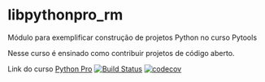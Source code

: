 # libpythonpro_rm
Módulo para exemplificar construção de projetos Python no curso Pytools

Nesse curso é ensinado como contribuir projetos de código aberto.

Link do curso [Python Pro](https://www.python.pro.br/)
[![Build Status](https://travis-ci.org/robertomacedo/libpythonpro_rm.svg?branch=main)](https://travis-ci.org/robertomacedo/libpythonpro_rm)
[![codecov](https://codecov.io/gh/robertomacedo/libpythonpro_rm/branch/main/graph/badge.svg?token=30P2NG00NE)](https://codecov.io/gh/robertomacedo/libpythonpro_rm)

